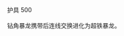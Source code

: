 <title>护具</title>
<meta name="GENERATOR" content="WinCHM">
<meta http-equiv="Content-Type" content="text/html; charset=gb2312">
<br>护具 500
<br>
<br>钻角暴龙携带后连线交换进化为超铁暴龙。
